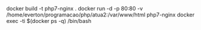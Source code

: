 docker build -t php7-nginx .
docker run -d -p 80:80 -v /home/everton/programacao/php/atua2:/var/www/html php7-nginx
docker exec -ti $(docker ps -q) /bin/bash
